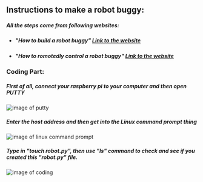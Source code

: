 ## Instructions to make a robot buggy:
##### All the steps come from following websites:
  * ##### "How to build a robot buggy" [Link to the website](https://projects.raspberrypi.org/en/projects/build-a-buggy)
  * ##### "How to romotedly control a robot buggy" [Link to the website](https://projects.raspberrypi.org/en/projects/remote-control-buggy)

### Coding Part:
##### First of all, connect your raspberry pi to your computer and then open PUTTY
![image of putty](https://images.ctfassets.net/0lvk5dbamxpi/3128zvPEmpHTiBw8mDQj5w/fcc8610ddf64e53cbef743190984afe8/PuTTY_Windows_configuration_and_connection_screen_with_profile_save_option)
##### Enter the host address and then get into the Linux command prompt thing
![image of linux command prompt](https://tutorials-raspberrypi.de/wp-content/uploads/2014/03/putty2.png)
##### Type in "touch robot.py", then use "ls" command to check and see if you created this "robot.py" file.
![image of coding](https://drive.google.com/file/d/1Z7eCnAdRjxE5OFJJxDfgbxN8K9M4plJd/view)
